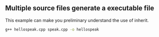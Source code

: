 ## Multiple source files generate a executable file
This example can make you preliminary understand the use of inherit.

```bash
g++ hellospeak.cpp speak.cpp -o hellospeak
```
